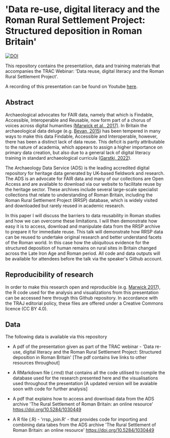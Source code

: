 # 'Data re-use, digital literacy and the Roman Rural Settlement Project: Structured deposition in Roman Britain'

[![DOI](https://zenodo.org/badge/602466534.svg)](https://zenodo.org/badge/latestdoi/602466534)

This repository contains the presentatiion, data and training materials that accompanies the TRAC Webinar: 'Data reuse, digital literacy and the Roman Rural Settlement Project'.

A recording of this presentation can be found on Youtube [here](https://youtu.be/GekhN_7mT2c).

## Abstract

Archaeological advocates for FAIR data, namely that which is Findable, Accessible, Interoperable and Reusable, now form part of a chorus of voices across digital humanities [(Marwick et al., 2017)](https://doi.org/10.31235/osf.io/72n8g). In Britain the archaeological data deluge (e.g. [Bevan, 2015](https://doi.org/10.15184/aqy.2015.102)) has been tempered in many ways to make this data Findable, Accessible and Interoperable, however, there has been a distinct lack of data reuse. This deficit is partly attributable to the nature of academia, which appears to assign a higher importance on primary data creation, but also due to a general lack of digital literacy training in standard archaeological curricula ([Garstki, 2022](https://doi.org/10.1017/aap.2022.3)). 

The Archaeology Data Service (ADS) is the leading accredited digital repository for heritage data generated by UK-based fieldwork and research. The ADS is an advocate for FAIR data and many of our collections are Open Access and are available to download via our website to facilitate reuse by the heritage sector. These archives include several large-scale specialist collections that relate to understanding of Roman Britain, including the Roman Rural Settlement Project (RRSP) database, which is widely visited and downloaded but rarely reused in academic research. 

In this paper I will discuss the barriers to data reusability in Roman studies and how we can overcome these limitations. I will then demonstrate how easy it is to access, download and manipulate data from the RRSP archive to prepare it for immediate reuse. This talk will demonstrate how RRSP data can be reused to undertake original research and better understand facets of the Roman world. In this case how the ubiquitous evidence for the structured deposition of human remains on rural sites in Britain changed across the Late Iron Age and Roman period. All code and data outputs will be available for attendees before the talk via the speaker's Github account.

## Reproducibility of research 

In order to make this research open and reproducible (e.g. [Marwick 2017](https://doi.org/10.1007/s10816-015-9272-9)), the R code used for the analysis and visualizations from this presentation can be accessed here through this Github repository. In accordance with the TRAJ editorial policy, these files are offered under a Creative Commons licence (CC BY 4.0). 

## Data

The following data is available via this repository

* A pdf of the presentation given as part of the TRAC webinar - 'Data re-use, digital literacy and the Roman Rural Settlement Project: Structured deposition in Roman Britain' [The pdf contains live links to other resources throughout]

* A RMarkdown file (.rmd) that contains all the code utilised to compile the database used for the research presented here and the visualisations used throughout the presentation [A updated version will be avaiable soon with code for further analysis]

* A pdf that explains how to access and download data from the ADS archive 'The Rural Settlement of Roman Britain: an online resource' https://doi.org/10.5284/1030449

* A R file (.R) - 'rrsp_join.R' - that provides code for importing and combining data tabes from the ADS archive 'The Rural Settlement of Roman Britain: an online resource' https://doi.org/10.5284/1030449

